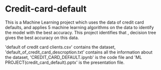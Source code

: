 # Credit-card-default
This is a Machine Learning project which uses the data of credit card defaults, and applies 5 machine learning algorithms on the data to identify the model with the best accuracy.  This project identifies that , decision tree gives the best accuracy on this data.

'default of credit card clients.csv' contains the dataset, 'default_of_credit_card_descroption.txt' contains all the information about the dataset, 'CREDIT_CARD_DEFAULT.ipynb' is the code file and 'ML PROJECT(credit_card_default).pptx' is the presentation file.
